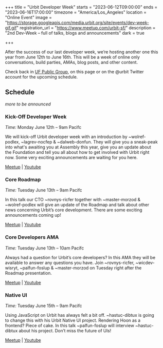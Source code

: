 +++
title = "Urbit Developer Week"
starts = "2023-06-12T09:00:00"
ends = "2023-06-16T17:00:00"
timezone = "America/Los_Angeles"
location = "Online Event"
image = "https://storage.googleapis.com/media.urbit.org/site/events/dev-week-gif.gif"
registration_url = "https://www.meetup.com/urbit-sf/"
description = "2nd Dev-Week – full of talks, blogs and announcements"
dark = true

+++

After the success of our last developer week, we’re hosting another one this year from June 12th to June 16th. This will be a week of online only conversations, build parties, AMAs, blog posts, and other content.

Check back in [UF Public Group](/groups/~halbex-palheb/uf-public), on this page or on the @urbit Twitter account for the upcoming schedule.

## Schedule
*more to be announced*
### Kick-Off Developer Week
*Time:* Monday June 12th – 9am Pacifc

We will kick-off Urbit developer week with an introduction by ~wolref-podlex, ~lagrev-nocfep & ~dalweb-donfun. They will give you a sneak-peak into what's awaiting you at Assembly this year, give you an update about the Foundation and tell you all about how to get involved with Urbit right now. Some very exciting announcements are waiting for you here.

[Meetup](https://www.meetup.com/urbit-sf/events/293888554/) | [Youtube](https://www.youtube.com/watch?v=38K2RfaScL8)

### Core Roadmap
*Time:* Tuesday June 13th – 9am Pacifc

In this talk our CTO ~rovnys-ricfer together with ~master-morzod & ~wolref-podlex will give an update of the Roadmap and talk about other news concerning Urbit’s core development. There are some exciting announcements coming up!

[Meetup](https://www.meetup.com/urbit-sf/events/293893446/) | [Youtube](https://www.youtube.com/watch?v=vmqn36RtnBk)

### Core Developers AMA
*Time:* Tuesday June 13th – 10am Pacifc

Always had a question for Urbit’s core developers? In this AMA they will be available to answer any questions you have. Join ~rovnys-ricfer, ~wicdev-wisryt, ~palfun-foslup & ~master-morzod on Tuesday right after the Roadmap presentation.

[Meetup](https://www.meetup.com/urbit-sf/events/293893486/) | [Youtube](https://www.youtube.com/watch?v=BolurhVR6N4)

### Native UI
*Time:* Tuesday June 15th – 9am Pacifc

Using JavaScript on Urbit has always felt a bit off. ~hastuc-dibtux is going to change this with his Urbit Native UI project. Rendering Hoon as a frontend? Piece of cake. 
In this talk ~palfun-foslup will interview ~hastuc-dibtux about his project. Don’t miss the future of UIs!

[Meetup](https://www.meetup.com/urbit-sf/events/293893568/) | [Youtube](https://www.youtube.com/watch?v=1l9dnppQO1U)

